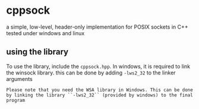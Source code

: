 # cppsock
a simple, low-level, header-only implementation for POSIX sockets in C++ tested under windows and linux

## using the library

To use the library, include the ``cppsock.hpp``. In windows, it is required to link the winsock library. this can be done by adding ``-lws2_32`` to the linker arguments

    Please note that you need the WSA library in Windows. This can be done by linking the library ``-lws2_32`` (provided by windows) to the final program

